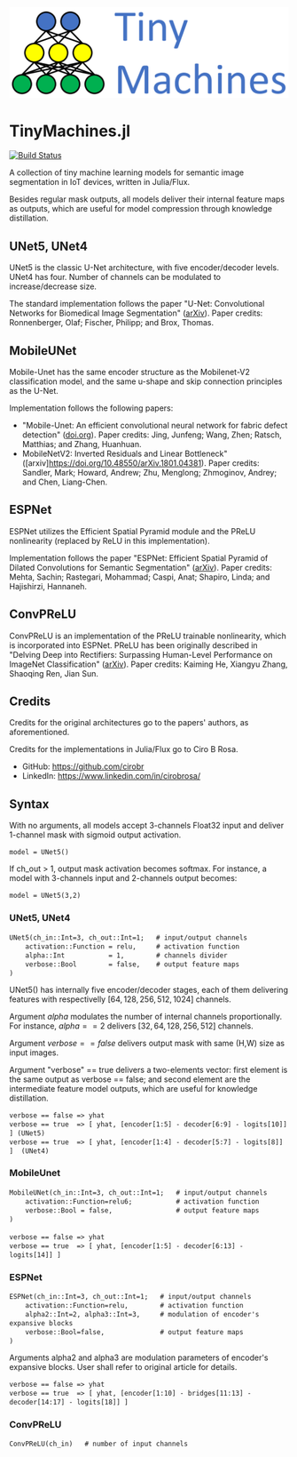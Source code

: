 ![alt text](./images/logo-name-tm.png)

# TinyMachines.jl

[![Build Status](https://github.com/cirobr/TinyMachines.jl/actions/workflows/CI.yml/badge.svg?branch=main)](https://github.com/cirobr/TinyMachines.jl/actions/workflows/CI.yml?query=branch%3Amain)

A collection of tiny machine learning models for semantic image segmentation in IoT devices, written in Julia/Flux.

Besides regular mask outputs, all models deliver their internal feature maps as outputs, which are useful for model compression through knowledge distillation.


## UNet5, UNet4

UNet5 is the classic U-Net architecture, with five encoder/decoder levels. UNet4 has four. Number of channels can be modulated to increase/decrease size.

The standard implementation follows the paper "U-Net: Convolutional Networks for Biomedical Image Segmentation" ([arXiv](https://arxiv.org/abs/1505.04597)). Paper credits: Ronnenberger, Olaf; Fischer, Philipp; and Brox, Thomas.


## MobileUNet

Mobile-Unet has the same encoder structure as the Mobilenet-V2 classification model, and the same u-shape and skip connection principles as the U-Net.

Implementation follows the following papers:
* "Mobile-Unet: An efficient convolutional neural network for fabric defect detection" ([doi.org](https://doi.org/10.1177/0040517520928604)). Paper credits: Jing, Junfeng; Wang, Zhen; Ratsch, Matthias; and Zhang, Huanhuan.
* MobileNetV2: Inverted Residuals and Linear Bottleneck" ([arxiv]https://doi.org/10.48550/arXiv.1801.04381). Paper credits: Sandler, Mark; Howard, Andrew; Zhu, Menglong; Zhmoginov, Andrey; and Chen, Liang-Chen.


## ESPNet
ESPNet utilizes the Efficient Spatial Pyramid module and the PReLU nonlinearity (replaced by ReLU in this implementation).

Implementation follows the paper "ESPNet: Efficient Spatial Pyramid of Dilated Convolutions for Semantic Segmentation" ([arXiv](https://arxiv.org/abs/1803.06815)). Paper credits: Mehta, Sachin; Rastegari, Mohammad; Caspi, Anat; Shapiro, Linda; and Hajishirzi, Hannaneh.


## ConvPReLU
ConvPReLU is an implementation of the PReLU trainable nonlinearity, which is incorporated into ESPNet. PReLU has been originally described in "Delving Deep into Rectifiers: Surpassing Human-Level Performance on ImageNet Classification" ([arXiv](https://arxiv.org/abs/1502.01852)). Paper credits: Kaiming He, Xiangyu Zhang, Shaoqing Ren, Jian Sun.


## Credits
Credits for the original architectures go to the papers' authors, as aforementioned.

Credits for the implementations in Julia/Flux go to Ciro B Rosa.
* GitHub: https://github.com/cirobr
* LinkedIn: https://www.linkedin.com/in/cirobrosa/


## Syntax

With no arguments, all models accept 3-channels Float32 input and deliver 1-channel mask with sigmoid output activation.

    model = UNet5()

If ch_out > 1, output mask activation becomes softmax. For instance, a model with 3-channels input and 2-channels output becomes:

    model = UNet5(3,2)


### UNet5, UNet4

    UNet5(ch_in::Int=3, ch_out::Int=1;   # input/output channels
        activation::Function = relu,     # activation function
        alpha::Int           = 1,        # channels divider
        verbose::Bool        = false,    # output feature maps
    )

UNet5() has internally five encoder/decoder stages, each of them delivering features with respectivelly $[64, 128, 256, 512, 1024]$ channels.

Argument $alpha$ modulates the number of internal channels proportionally. For instance, $alpha == 2$ delivers $[32, 64, 128, 256, 512]$ channels.

Argument $verbose == false$ delivers output mask with same (H,W) size as input images.

Argument "verbose" == true delivers a two-elements vector: first element is the same output as verbose == false; and second element are the intermediate feature model outputs, which are useful for knowledge distillation.

    verbose == false => yhat
    verbose == true  => [ yhat, [encoder[1:5] - decoder[6:9] - logits[10]] ] (UNet5)
    verbose == true  => [ yhat, [encoder[1:4] - decoder[5:7] - logits[8]] ]  (UNet4)


### MobileUnet

    MobileUNet(ch_in::Int=3, ch_out::Int=1;   # input/output channels
        activation::Function=relu6;           # activation function
        verbose::Bool = false,                # output feature maps
    )

    verbose == false => yhat
    verbose == true  => [ yhat, [encoder[1:5] - decoder[6:13] - logits[14]] ]


### ESPNet

    ESPNet(ch_in::Int=3, ch_out::Int=1;   # input/output channels
        activation::Function=relu,        # activation function
        alpha2::Int=2, alpha3::Int=3,     # modulation of encoder's expansive blocks
        verbose::Bool=false,              # output feature maps
    )

Arguments alpha2 and alpha3 are modulation parameters of encoder's expansive blocks. User shall refer to original article for details.

    verbose == false => yhat
    verbose == true  => [ yhat, [encoder[1:10] - bridges[11:13] - decoder[14:17] - logits[18]] ]


### ConvPReLU

    ConvPReLU(ch_in)   # number of input channels
